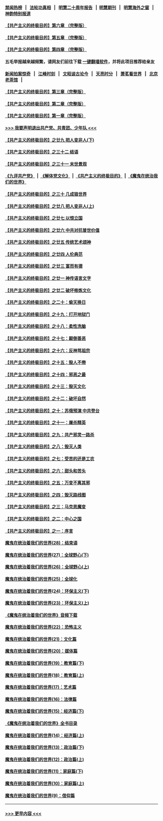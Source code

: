 #### [禁闻热榜](热点新闻.md?=0)  &nbsp;&nbsp;|&nbsp;&nbsp; [法轮功真相](https://github.com/gfw-breaker/truth/blob/master/README.md?=0) &nbsp;&nbsp;|&nbsp;&nbsp; [明慧二十周年报告](https://github.com/gfw-breaker/mh-reports/blob/master/README.md?=0) &nbsp;&nbsp;|&nbsp;&nbsp;[明慧期刊](https://github.com/gfw-breaker/mh-qikan) &nbsp;&nbsp;|&nbsp;&nbsp; [明慧海外之窗](https://github.com/gfw-breaker/mh-news/blob/master/README.md?=0) &nbsp;&nbsp;|&nbsp;&nbsp; [神韵特别报道](https://github.com/gfw-breaker/mh-news/blob/master/shenyun.md?=0)
#### [【共产主义的终极目的】第六章 （完整版）](../pages/nsc422/n11428913.md?t=03141602) 
#### [【共产主义的终极目的】第五章 （完整版）](../pages/nsc422/n11428912.md?t=03141602) 
#### [【共产主义的终极目的】第四章 （完整版）](../pages/nsc422/n11428907.md?t=03141602) 
#### 五毛举报越来越频繁，请网友们前往下载 [一键翻墙软件](https://github.com/gfw-breaker/ssr-accounts)，并将此项目推荐给亲友
#### [新闻拍案惊奇](https://github.com/gfw-breaker/banned-news/blob/master/pages/link4.md) &nbsp;&nbsp;|&nbsp;&nbsp; [江峰时刻](https://github.com/gfw-breaker/banned-news/blob/master/pages/link4.md) &nbsp;&nbsp;|&nbsp;&nbsp; [文昭谈古论今](https://github.com/gfw-breaker/banned-news/blob/master/pages/link4.md) &nbsp;&nbsp;|&nbsp;&nbsp; [天亮时分](https://github.com/gfw-breaker/banned-news/blob/master/pages/link4.md) &nbsp;&nbsp;|&nbsp;&nbsp; [萧茗看世界](https://github.com/gfw-breaker/banned-news/blob/master/pages/link4.md) &nbsp;&nbsp;|&nbsp;&nbsp; [北京老茶馆](https://github.com/gfw-breaker/banned-news/blob/master/pages/link4.md) &nbsp;&nbsp;|&nbsp;&nbsp; 
#### [【共产主义的终极目的】第三章（完整版）](../pages/nsc422/n11428848.md?t=03141602) 
#### [【共产主义的终极目的】第二章（完整版）](../pages/nsc422/n11428831.md?t=03141602) 
#### [【共产主义的终极目的】第一章（完整版）](../pages/nsc422/n11417651.md?t=03141602) 
#### [>>> 我要声明退出共产党、共青团、少年队 <<<](https://github.com/begood0513/goodnews/blob/master/quit/letter.md) 
#### [【共产主义的终极目的】之廿九 把人变非人(下)](../pages/nsc422/n11344140.md?t=03141602) 
#### [【共产主义的终极目的】之三十二 结语](../pages/nsc422/n11360535.md?t=03141602) 
#### [【共产主义的终极目的】之三十一 末世景观](../pages/nsc422/n11351129.md?t=03141602) 
#### [《九评共产党》](https://github.com/begood0513/9ping.md/blob/master/README.md) &nbsp;|&nbsp; [《解体党文化》](../../../../jtdwh.md/blob/master/README.md)  &nbsp;|&nbsp; [《共产主义的终极目的》](../../../../gczydzjmd.md/blob/master/README.md) &nbsp;|&nbsp; [《魔鬼在统治我们的世界》](../../../../mgztzwmdsj.md/blob/master/README.md) 
#### [【共产主义的终极目的】之三十 几成狼世界](../pages/nsc422/n11348280.md?t=03141602) 
#### [【共产主义的终极目的】之廿八 把人变非人(上)](../pages/nsc422/n11340492.md?t=03141602) 
#### [【共产主义的终极目的】之廿七 以恨立国](../pages/nsc422/n11336944.md?t=03141602) 
#### [【共产主义的终极目的】之廿六 中共对抗普世价值](../pages/nsc422/n11324785.md?t=03141602) 
#### [【共产主义的终极目的】之廿五 传统艺术颂神](../pages/nsc422/n11296396.md?t=03141602) 
#### [【共产主义的终极目的】之廿四 人伦典范](../pages/nsc422/n11296397.md?t=03141602) 
#### [【共产主义的终极目的】之廿三 富而有德](../pages/nsc422/n11283598.md?t=03141602) 
#### [【共产主义的终极目的】之廿一 神传语言文字](../pages/nsc422/n11263265.md?t=03141602) 
#### [【共产主义的终极目的】之廿二 破坏修炼文化](../pages/nsc422/n11245728.md?t=03141602) 
#### [【共产主义的终极目的】之二十：偷天换日](../pages/nsc422/n11238846.md?t=03141602) 
#### [【共产主义的终极目的】之十九：打开地狱门](../pages/nsc422/n11206376.md?t=03141602) 
#### [【共产主义的终极目的】之十八：柔性洗脑](../pages/nsc422/n11199994.md?t=03141602) 
#### [【共产主义的终极目的】之十七：颠倒善恶](../pages/nsc422/n11179782.md?t=03141602) 
#### [【共产主义的终极目的】之十六：反神骂祖宗](../pages/nsc422/n11166798.md?t=03141602) 
#### [【共产主义的终极目的】之十五：毁人不倦](../pages/nsc422/n11166792.md?t=03141602) 
#### [【共产主义的终极目的】之十四：邪恶之最](../pages/nsc422/n11150249.md?t=03141602) 
#### [【共产主义的终极目的】之十三：毁灭文化](../pages/nsc422/n11135227.md?t=03141602) 
#### [【共产主义的终极目的】之十二：破坏自然](../pages/nsc422/n11135214.md?t=03141602) 
#### [【共产主义的终极目的】之十：苏俄预演 中共登台](../pages/nsc422/n11118424.md?t=03141602) 
#### [【共产主义的终极目的】之十一：屠杀精英](../pages/nsc422/n11118442.md?t=03141602) 
#### [【共产主义的终极目的】之九：共产邪灵一路杀](../pages/nsc422/n11114139.md?t=03141602) 
#### [【共产主义的终极目的】之八：毁灭人类](../pages/nsc422/n11108503.md?t=03141602) 
#### [【共产主义的终极目的】之七：受苦的还是工农](../pages/nsc422/n11101809.md?t=03141602) 
#### [【共产主义的终极目的】之六：甜头和苦头](../pages/nsc422/n11096971.md?t=03141602) 
#### [【共产主义的终极目的】之五：万变不离其邪](../pages/nsc422/n11091285.md?t=03141602) 
#### [【共产主义的终极目的】之四：毁灭路线图](../pages/nsc422/n11086284.md?t=03141602) 
#### [【共产主义的终极目的】之三：马克思魔变](../pages/nsc422/n11061941.md?t=03141602) 
#### [【共产主义的终极目的】之二：中心之国](../pages/nsc422/n11047728.md?t=03141602) 
#### [【共产主义的终极目的】之一：序言](../pages/nsc422/n11086077.md?t=03141602) 
#### [魔鬼在统治着我们的世界(28)：结束语](../pages/nsc422/n10936246.md?t=03141602) 
#### [魔鬼在统治着我们的世界(27)：全球野心(下)](../pages/nsc422/n10928319.md?t=03141602) 
#### [魔鬼在统治着我们的世界(26)：全球野心(上)](../pages/nsc422/n10900318.md?t=03141602) 
#### [魔鬼在统治着我们的世界(25)：全球化](../pages/nsc422/n10788205.md?t=03141602) 
#### [魔鬼在统治着我们的世界(24)：环保主义(下)](../pages/nsc422/n10695307.md?t=03141602) 
#### [魔鬼在统治着我们的世界(23)：环保主义(上)](../pages/nsc422/n10688613.md?t=03141602) 
#### [《魔鬼在统治着我们的世界》音频下载](../pages/nsc422/n10635553.md?t=03141602) 
#### [魔鬼在统治着我们的世界(22)：恐怖主义](../pages/nsc422/n10614727.md?t=03141602) 
#### [魔鬼在统治着我们的世界(21)：文化篇](../pages/nsc422/n10597706.md?t=03141602) 
#### [魔鬼在统治着我们的世界(20)：媒体篇](../pages/nsc422/n10586579.md?t=03141602) 
#### [魔鬼在统治着我们的世界(19)：教育篇(下)](../pages/nsc422/n10564808.md?t=03141602) 
#### [魔鬼在统治着我们的世界(18)：教育篇(上)](../pages/nsc422/n10526970.md?t=03141602) 
#### [魔鬼在统治着我们的世界(17)：艺术篇](../pages/nsc422/n10499093.md?t=03141602) 
#### [魔鬼在统治着我们的世界(16)：法律篇](../pages/nsc422/n10485969.md?t=03141602) 
#### [魔鬼在统治着我们的世界(15)：经济篇(下)](../pages/nsc422/n10469975.md?t=03141602) 
#### [《魔鬼在统治着我们的世界》全书目录](../pages/nsc422/n10464261.md?t=03141602) 
#### [魔鬼在统治着我们的世界(14)：经济篇(上)](../pages/nsc422/n10457370.md?t=03141602) 
#### [魔鬼在统治着我们的世界(13)：政治篇(下)](../pages/nsc422/n10448270.md?t=03141602) 
#### [魔鬼在统治着我们的世界(12)：政治篇(上)](../pages/nsc422/n10444576.md?t=03141602) 
#### [魔鬼在统治着我们的世界(11)：家庭篇(下)](../pages/nsc422/n10440961.md?t=03141602) 
#### [魔鬼在统治着我们的世界(10)：家庭篇(上)](../pages/nsc422/n10435448.md?t=03141602) 
#### [魔鬼在统治着我们的世界(9)：信仰篇](../pages/nsc422/n10432159.md?t=03141602) 

----
#### [ >>> 更早内容 <<< ](../indexes/nsc422-earlier.md)

